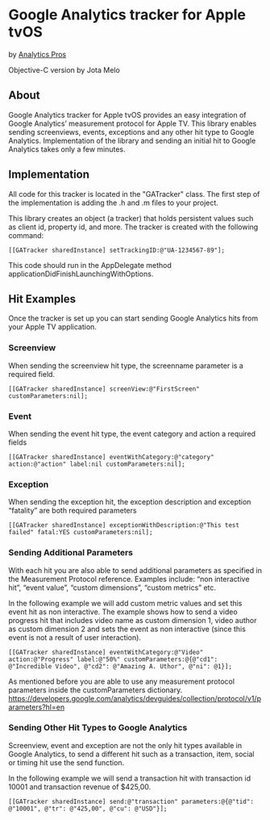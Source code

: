 # Google Analytics tracker for Apple tvOS
by [Analytics Pros](https://www.analyticspros.com)

Objective-C version by Jota Melo
## About
Google Analytics tracker for Apple tvOS provides an easy integration of Google Analytics’ measurement protocol for Apple TV. This library enables sending screenviews, events, exceptions and any other hit type to Google Analytics. Implementation of the library and sending an initial hit to Google Analytics takes only a few minutes.

## Implementation
All code for this tracker is located in the "GATracker" class. The first step of the implementation is adding the .h and .m files to your project.

This library creates an object (a tracker) that holds persistent values such as client id, property id, and more. The tracker is created with the following command:
```
[[GATracker sharedInstance] setTrackingID:@"UA-1234567-89"];
```
This code should run in the AppDelegate method applicationDidFinishLaunchingWithOptions.

## Hit Examples
Once the tracker is set up you can start sending Google Analytics hits from your Apple TV application.
### Screenview
When sending the screenview hit type, the screenname parameter is a required field.
```
[[GATracker sharedInstance] screenView:@"FirstScreen" customParameters:nil];
```
### Event
When sending the event hit type, the event category and action a required fields
```
[[GATracker sharedInstance] eventWithCategory:@"category" action:@"action" label:nil customParameters:nil];
```
### Exception
When sending the exception hit, the exception description and exception “fatality” are both required parameters
```
[[GATracker sharedInstance] exceptionWithDescription:@"This test failed" fatal:YES customParameters:nil];
```
### Sending Additional Parameters
With each hit you are also able to send additional parameters as specified in the Measurement Protocol reference. Examples include: “non interactive hit”, “event value”,  “custom dimensions”, “custom metrics” etc. 

In the following example we will add custom metric values and set this event hit as non interactive. The example shows how to send a video progress hit that includes video name as custom dimension 1, video author as custom dimension 2 and sets the event as non interactive (since this event is not a result of user interaction).
```
[[GATracker sharedInstance] eventWithCategory:@"Video" action:@"Progress" label:@"50%" customParameters:@{@"cd1": @"Incredible Video", @"cd2": @"Amazing A. Uthor", @"ni": @1}];
```
As mentioned before you are able to use any measurement protocol parameters inside the customParameters dictionary.
https://developers.google.com/analytics/devguides/collection/protocol/v1/parameters?hl=en

### Sending Other Hit Types to Google Analytics
Screenview, event and exception are not the only hit types available in Google Analytics, to send a different hit such as a transaction, item, social or timing hit use the send function.

In the following example we will send a transaction hit with transaction id 10001 and transaction revenue of $425,00.
```
[[GATracker sharedInstance] send:@"transaction" parameters:@{@"tid": @"10001", @"tr": @"425,00", @"cu": @"USD"}];
```

